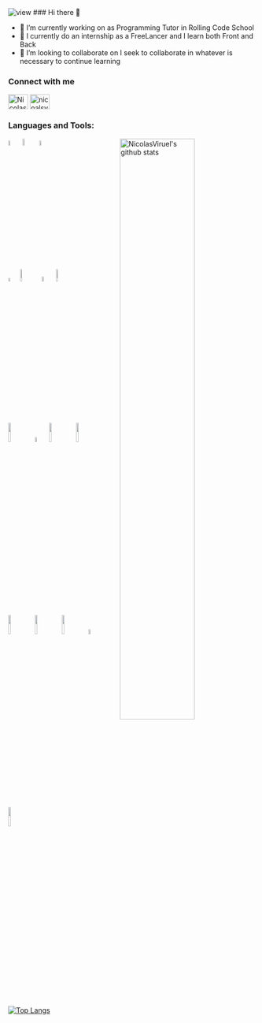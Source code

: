 
<!-- <img src="https://mir-s3-cdn-cf.behance.net/project_modules/max_1200/22b22287602523.5dbd29081561d.gif" alt="view" /> -->
<img src="https://pin.it/671Qe2B" alt="view" />
### Hi there 👋


- 🔭 I’m currently working on as Programming Tutor in Rolling Code School
- 🌱 I currently do an internship as a FreeLancer and I learn both Front and Back
- 👯 I’m looking to collaborate on I seek to collaborate in whatever is necessary to continue learning

###  Connect with me
<p align="left">
<a href="https://linkedin.com/in/nicolasviruel6776/" target="blank"><img align="center" src="https://raw.githubusercontent.com/rahuldkjain/github-profile-readme-generator/master/src/images/icons/Social/linked-in-alt.svg" alt="NicolasViruel" height="30" width="40" /></a>
<a href="https://instagram.com/nicolasviruel" target="blank"><img align="center" src="https://raw.githubusercontent.com/rahuldkjain/github-profile-readme-generator/master/src/images/icons/Social/instagram.svg" alt="nicoalsviruel" height="30" width="40" /></a>
</p>

### Languages and Tools:

<!-- Your github readme stats
You can use this api: https://github.com/NicolasViruel/github-readme-stats
-->
<p>
    <img width="55%" align="right" alt="NicolasViruel's github stats" src="https://github-readme-stats.vercel.app/api?username=nicolasviruel&show_icons=true&hide_border=true"/>
    

  <!-- Your languages and tools. Be careful with the alignment. 
  You can use this sites to get logos: https://www.vectorlogo.zone or https://simpleicons.org/
  -->
  <code><img width="5%" src="https://www.vectorlogo.zone/logos/w3_html5/w3_html5-icon.svg"></code>
  <code><img width="6%" src="https://www.vectorlogo.zone/logos/w3_css/w3_css-official.svg"></code> 
  <code><img width="5%" src="https://vectorwiki.com/images/mRGtI__javascript.svg"></code> 
  
  <br />
  <code><img width="4%" src="https://www.vectorlogo.zone/logos/getpostman/getpostman-icon.svg"></code>
  <code><img width="8%" src="https://www.vectorlogo.zone/logos/nodejs/nodejs-horizontal.svg"></code>
  <code><img width="5%" src="https://www.vectorlogo.zone/logos/reactjs/reactjs-icon.svg"></code>
   <code><img width="8%" src="https://www.vectorlogo.zone/logos/getbootstrap/getbootstrap-ar21.svg"></code>
  <br />
  <code><img width="10%" src="https://www.vectorlogo.zone/logos/mongodb/mongodb-ar21.svg"></code>
  <code><img width="5%" src="https://www.vectorlogo.zone/logos/firebase/firebase-icon.svg"></code>
  <code><img width="10%" src="https://www.vectorlogo.zone/logos/expressjs/expressjs-ar21.svg"></code>
  <code><img width="10%" src="https://www.vectorlogo.zone/logos/npmjs/npmjs-ar21.svg"></code>
  <br />
  <code><img width="10%" src="https://www.vectorlogo.zone/logos/git-scm/git-scm-ar21.svg"></code>
  <code><img width="10%" src="https://www.vectorlogo.zone/logos/github/github-ar21.svg"></code>
  <code><img width="10%" src="https://www.vectorlogo.zone/logos/trello/trello-ar21.svg"></code>
  <code><img width="5%" src="https://vectorwiki.com/images/cp1qJ__miro.svg"></code>
  <code><img width="10%" src="https://www.vectorlogo.zone/logos/visualstudio_code/visualstudio_code-ar21.svg"></code>
</p>

 [![Top Langs](https://github-readme-stats.vercel.app/api/top-langs/?username=NicolasViruel&hide=jupyter%20notebook&show_icons=true&layout=compact&hide_border=true)](https://github.com/NicolasViruel/github-readme-stats)
 
 


